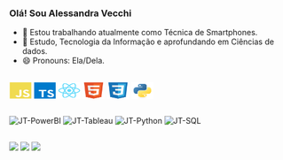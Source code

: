 ### Olá! Sou Alessandra Vecchi

- 🔭 Estou trabalhando atualmente como Técnica de Smartphones.
- 🌱 Estudo, Tecnologia da Informação e aprofundando em Ciências de dados.
- 😄 Pronouns: Ela/Dela.

<div style="display: inline_block"><br>
  <img align="center" alt="Ale-Js" height="30" width="40" src="https://raw.githubusercontent.com/devicons/devicon/master/icons/javascript/javascript-plain.svg">
  <img align="center" alt="Ale-Ts" height="30" width="40" src="https://raw.githubusercontent.com/devicons/devicon/master/icons/typescript/typescript-plain.svg">
  <img align="center" alt="Ale-React" height="30" width="40" src="https://raw.githubusercontent.com/devicons/devicon/master/icons/react/react-original.svg">
  <img align="center" alt="Ale-HTML" height="30" width="40" src="https://raw.githubusercontent.com/devicons/devicon/master/icons/html5/html5-original.svg">
  <img align="center" alt="Ale-CSS" height="30" width="40" src="https://raw.githubusercontent.com/devicons/devicon/master/icons/css3/css3-original.svg">
  <img align="center" alt="Ale-Python" height="30" width="40" src="https://raw.githubusercontent.com/devicons/devicon/master/icons/python/python-original.svg">
  
</div>

##


<div style="display: inline_block">
  <img align="center" alt="JT-PowerBI" height="20" width="80" src="https://img.shields.io/badge/-Power%20BI-black?style=plastic&logo=Power-BI">
  <img align="center" alt="JT-Tableau" height="20" width="80" src="https://img.shields.io/badge/-Tableau-black?style=plastic&logo=Tableau">
  <img align="center" alt="JT-Python" height="20" width="80" src="https://img.shields.io/badge/-Python-black?style=plastic-square&logo=Python">
  <img align="center" alt="JT-SQL" height="20" width="110" src="https://img.shields.io/badge/Microsoft_SQL_Server-CC2927?style=for-the-badge&logo=microsoft-sql-server&logoColor=white">

</div>
  
  
  ##
  
  
  
  <div> 
  
  <a href="https://www.instagram.com/connectcellon/" target="_blank"><img src="https://img.shields.io/badge/-Instagram-%23E4405F?style=for-the-badge&logo=instagram&logoColor=white" target="_blank"></a>
 	<a href = "mailto:alessandravecchi52@gmail.com"><img src="https://img.shields.io/badge/-Gmail-%23333?style=for-the-badge&logo=gmail&logoColor=white" target="_blank"></a>
  <a href="https:https:https://www.linkedin.com/in/alessandra-vecchi-b7183a21b/" target="_blank"><img src="https://img.shields.io/badge/-LinkedIn-%230077B5?style=for-    the-badge&logo=linkedin&logoColor=white" target="_blank">
  </a> 
  
</div>
